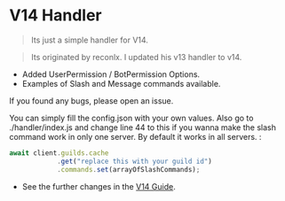 # V14 Handler


> Its just a simple handler for V14.

> Its originated by reconlx. I updated his v13 handler to v14.


- Added UserPermission / BotPermission Options.
- Examples of Slash and Message commands available.

If you found any bugs, please open an issue.


You can simply fill the config.json with your own values. Also go to ./handler/index.js and change line 44 to this if you wanna make the slash command work in only one server. By default it works in all servers. :
```js
await client.guilds.cache
            .get("replace this with your guild id")
            .commands.set(arrayOfSlashCommands);
``` 


- See the further changes in the [V14 Guide](https://discordjs.guide/additional-info/changes-in-v14.html#enum-values).